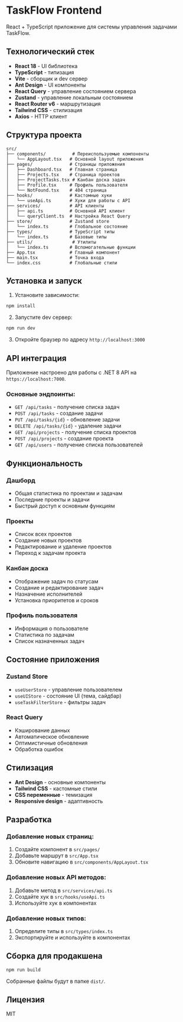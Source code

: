 # TaskFlow Frontend

React + TypeScript приложение для системы управления задачами TaskFlow.

## Технологический стек

- **React 18** - UI библиотека
- **TypeScript** - типизация
- **Vite** - сборщик и dev сервер
- **Ant Design** - UI компоненты
- **React Query** - управление состоянием сервера
- **Zustand** - управление локальным состоянием
- **React Router v6** - маршрутизация
- **Tailwind CSS** - стилизация
- **Axios** - HTTP клиент

## Структура проекта

```
src/
├── components/          # Переиспользуемые компоненты
│   └── AppLayout.tsx   # Основной layout приложения
├── pages/              # Страницы приложения
│   ├── Dashboard.tsx   # Главная страница
│   ├── Projects.tsx    # Страница проектов
│   ├── ProjectTasks.tsx # Канбан доска задач
│   ├── Profile.tsx     # Профиль пользователя
│   └── NotFound.tsx    # 404 страница
├── hooks/              # Кастомные хуки
│   └── useApi.ts       # Хуки для работы с API
├── services/           # API клиенты
│   ├── api.ts          # Основной API клиент
│   └── queryClient.ts  # Настройка React Query
├── store/              # Zustand store
│   └── index.ts        # Глобальное состояние
├── types/              # TypeScript типы
│   └── index.ts        # Базовые типы
├── utils/               # Утилиты
│   └── index.ts        # Вспомогательные функции
├── App.tsx             # Главный компонент
├── main.tsx            # Точка входа
└── index.css           # Глобальные стили
```

## Установка и запуск

1. Установите зависимости:
```bash
npm install
```

2. Запустите dev сервер:
```bash
npm run dev
```

3. Откройте браузер по адресу `http://localhost:3000`

## API интеграция

Приложение настроено для работы с .NET 8 API на `https://localhost:7000`.

### Основные эндпоинты:
- `GET /api/tasks` - получение списка задач
- `POST /api/tasks` - создание задачи
- `PUT /api/tasks/{id}` - обновление задачи
- `DELETE /api/tasks/{id}` - удаление задачи
- `GET /api/projects` - получение списка проектов
- `POST /api/projects` - создание проекта
- `GET /api/users` - получение списка пользователей

## Функциональность

### Дашборд
- Общая статистика по проектам и задачам
- Последние проекты и задачи
- Быстрый доступ к основным функциям

### Проекты
- Список всех проектов
- Создание новых проектов
- Редактирование и удаление проектов
- Переход к задачам проекта

### Канбан доска
- Отображение задач по статусам
- Создание и редактирование задач
- Назначение исполнителей
- Установка приоритетов и сроков

### Профиль пользователя
- Информация о пользователе
- Статистика по задачам
- Список назначенных задач

## Состояние приложения

### Zustand Store
- `useUserStore` - управление пользователем
- `useUIStore` - состояние UI (тема, сайдбар)
- `useTaskFilterStore` - фильтры задач

### React Query
- Кэширование данных
- Автоматическое обновление
- Оптимистичные обновления
- Обработка ошибок

## Стилизация

- **Ant Design** - основные компоненты
- **Tailwind CSS** - кастомные стили
- **CSS переменные** - темизация
- **Responsive design** - адаптивность

## Разработка

### Добавление новых страниц:
1. Создайте компонент в `src/pages/`
2. Добавьте маршрут в `src/App.tsx`
3. Обновите навигацию в `src/components/AppLayout.tsx`

### Добавление новых API методов:
1. Добавьте метод в `src/services/api.ts`
2. Создайте хук в `src/hooks/useApi.ts`
3. Используйте хук в компонентах

### Добавление новых типов:
1. Определите типы в `src/types/index.ts`
2. Экспортируйте и используйте в компонентах

## Сборка для продакшена

```bash
npm run build
```

Собранные файлы будут в папке `dist/`.

## Лицензия

MIT
